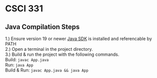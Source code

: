 # CSCI 331
## Java Compilation Steps
1.) Ensure version 19 or newer [Java SDK](https://www.oracle.com/java/technologies/downloads/) is installed and referencable by PATH  
2.) Open a terminal in the project directory.  
3.) Build & run the project with the following commands.  
Build: `javac App.java`  
Run: `java App`  
Build & Run: `javac App.java && java App`  